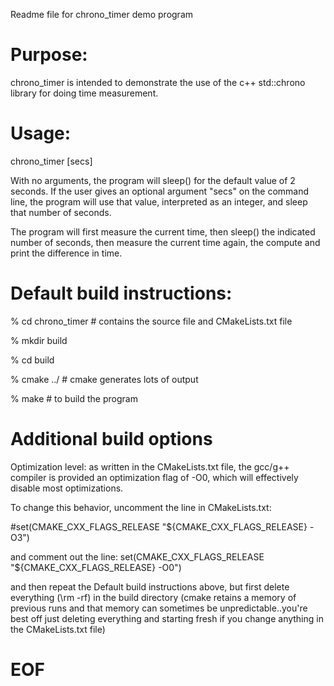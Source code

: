 Readme file for chrono_timer demo program

# Purpose:
chrono_timer is intended to demonstrate the use of the c++ std::chrono library
for doing time measurement.

# Usage:

chrono_timer [secs]

With no arguments, the program will sleep() for the default value of 2 
seconds. If the user gives an optional argument "secs" on the command line,
the program will use that value, interpreted as an integer, and sleep
that number of seconds.

The program will first measure the current time, then sleep() the indicated
number of seconds, then measure the current time again, the compute
and print the difference in time.

# Default build instructions:

% cd chrono_timer     # contains the source file and CMakeLists.txt file

% mkdir build

% cd build

% cmake ../           # cmake generates lots of output

% make                # to build the program

# Additional build options

Optimization level: as written in the CMakeLists.txt file, the gcc/g++ 
compiler is provided an optimization flag of -O0, which will effectively
disable most optimizations.

To change this behavior, uncomment the line in CMakeLists.txt:
  
   #set(CMAKE_CXX_FLAGS_RELEASE "${CMAKE_CXX_FLAGS_RELEASE} -O3")

and comment out the line:
   set(CMAKE_CXX_FLAGS_RELEASE "${CMAKE_CXX_FLAGS_RELEASE} -O0")

and then repeat the Default build instructions above, but first delete
everything (\rm -rf) in the build directory (cmake retains a memory of
previous runs and that memory can sometimes be unpredictable..you're best
off just deleting everything and starting fresh if you change anything
in the CMakeLists.txt file)



# EOF

